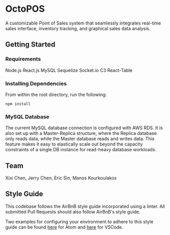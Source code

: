 # OctoPOS

A customizable Point of Sales system that seamlessly integrates real-time sales interface, inventory tracking, and graphical sales data analysis.  

## Getting Started

### Requirements
Node.js
React.js
MySQL
Sequelize
Socket.io
C3
React-Table

### Installing Dependencies
From within the root directory, run the following:
``` 
npm install
```

### MySQL Database
The current MySQL database connection is configured with AWS RDS.
It is also set up with a Master-Replica structure, where the Replica database only reads data, while the Master database reads and writes data. This feature makes it easy to elastically scale out beyond the capacity constraints of a single DB instance for read-heavy database workloads. 

## Team
Xixi Chen,
Jerry Chen,
Eric Sin,
Manos Kourkoulakos

## Style Guide
This codebase follows the AirBnB style guide incorporated using a linter. All submitted Pull Requests should also follow AirBnB's style guide.

Two examples for configuring your environment to adhere to this style guide can be found [here](http://www.acuriousanimal.com/2016/08/14/configuring-atom-with-eslint.html) for Atom and [here](https://travishorn.com/setting-up-eslint-on-vs-code-with-airbnb-javascript-style-guide-6eb78a535ba6) for VSCode.